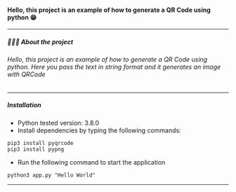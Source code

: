 
#### Hello, this project is an example of how to generate a QR Code using python 😁
------------
##### 👨🏻‍💻 About the project
###### Hello, this project is an example of how to generate a QR Code using python. Here you pass the text in string format and it generates an image with QRCode


------------
##### Installation


- Python tested version: 3.8.0
- Install dependencies by typing the following commands:
```
pip3 install pyqrcode
pip3 install pypng

```
- Run the following command to start the application
```
python3 app.py "Hello World"
```
------------


